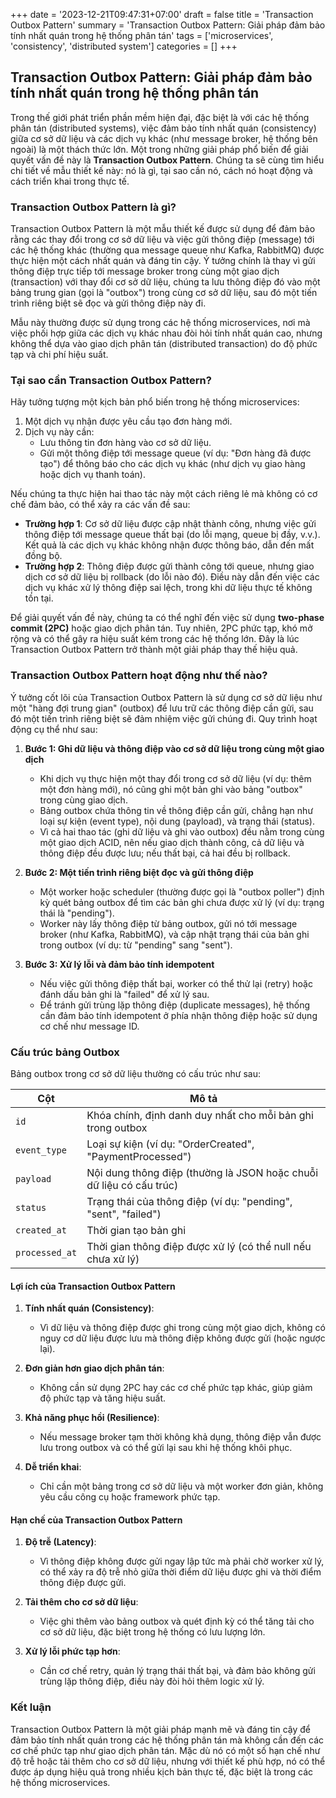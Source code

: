 +++
date = '2023-12-21T09:47:31+07:00'
draft = false
title = 'Transaction Outbox Pattern'
summary = 'Transaction Outbox Pattern: Giải pháp đảm bảo tính nhất quán trong hệ thống phân tán'
tags = ['microservices', 'consistency', 'distributed system']
categories = []
+++

## Transaction Outbox Pattern: Giải pháp đảm bảo tính nhất quán trong hệ thống phân tán

Trong thế giới phát triển phần mềm hiện đại, đặc biệt là với các hệ thống phân tán (distributed systems), việc đảm bảo tính nhất quán (consistency) giữa cơ sở dữ liệu và các dịch vụ khác (như message broker, hệ thống bên ngoài) là một thách thức lớn. Một trong những giải pháp phổ biến để giải quyết vấn đề này là **Transaction Outbox Pattern**. Chúng ta sẽ cùng tìm hiểu chi tiết về mẫu thiết kế này: nó là gì, tại sao cần nó, cách nó hoạt động và cách triển khai trong thực tế.

### Transaction Outbox Pattern là gì?

Transaction Outbox Pattern là một mẫu thiết kế được sử dụng để đảm bảo rằng các thay đổi trong cơ sở dữ liệu và việc gửi thông điệp (message) tới các hệ thống khác (thường qua message queue như Kafka, RabbitMQ) được thực hiện một cách nhất quán và đáng tin cậy. Ý tưởng chính là thay vì gửi thông điệp trực tiếp tới message broker trong cùng một giao dịch (transaction) với thay đổi cơ sở dữ liệu, chúng ta lưu thông điệp đó vào một bảng trung gian (gọi là "outbox") trong cùng cơ sở dữ liệu, sau đó một tiến trình riêng biệt sẽ đọc và gửi thông điệp này đi.

Mẫu này thường được sử dụng trong các hệ thống microservices, nơi mà việc phối hợp giữa các dịch vụ khác nhau đòi hỏi tính nhất quán cao, nhưng không thể dựa vào giao dịch phân tán (distributed transaction) do độ phức tạp và chi phí hiệu suất.

### Tại sao cần Transaction Outbox Pattern?

Hãy tưởng tượng một kịch bản phổ biến trong hệ thống microservices:

1. Một dịch vụ nhận được yêu cầu tạo đơn hàng mới.
2. Dịch vụ này cần:
   - Lưu thông tin đơn hàng vào cơ sở dữ liệu.
   - Gửi một thông điệp tới message queue (ví dụ: "Đơn hàng đã được tạo") để thông báo cho các dịch vụ khác (như dịch vụ giao hàng hoặc dịch vụ thanh toán).

Nếu chúng ta thực hiện hai thao tác này một cách riêng lẻ mà không có cơ chế đảm bảo, có thể xảy ra các vấn đề sau:

- **Trường hợp 1**: Cơ sở dữ liệu được cập nhật thành công, nhưng việc gửi thông điệp tới message queue thất bại (do lỗi mạng, queue bị đầy, v.v.). Kết quả là các dịch vụ khác không nhận được thông báo, dẫn đến mất đồng bộ.
- **Trường hợp 2**: Thông điệp được gửi thành công tới queue, nhưng giao dịch cơ sở dữ liệu bị rollback (do lỗi nào đó). Điều này dẫn đến việc các dịch vụ khác xử lý thông điệp sai lệch, trong khi dữ liệu thực tế không tồn tại.

Để giải quyết vấn đề này, chúng ta có thể nghĩ đến việc sử dụng **two-phase commit (2PC)** hoặc giao dịch phân tán. Tuy nhiên, 2PC phức tạp, khó mở rộng và có thể gây ra hiệu suất kém trong các hệ thống lớn. Đây là lúc Transaction Outbox Pattern trở thành một giải pháp thay thế hiệu quả.

### Transaction Outbox Pattern hoạt động như thế nào?

Ý tưởng cốt lõi của Transaction Outbox Pattern là sử dụng cơ sở dữ liệu như một "hàng đợi trung gian" (outbox) để lưu trữ các thông điệp cần gửi, sau đó một tiến trình riêng biệt sẽ đảm nhiệm việc gửi chúng đi. Quy trình hoạt động cụ thể như sau:

1. **Bước 1: Ghi dữ liệu và thông điệp vào cơ sở dữ liệu trong cùng một giao dịch**
   - Khi dịch vụ thực hiện một thay đổi trong cơ sở dữ liệu (ví dụ: thêm một đơn hàng mới), nó cũng ghi một bản ghi vào bảng "outbox" trong cùng giao dịch.
   - Bảng outbox chứa thông tin về thông điệp cần gửi, chẳng hạn như loại sự kiện (event type), nội dung (payload), và trạng thái (status).
   - Vì cả hai thao tác (ghi dữ liệu và ghi vào outbox) đều nằm trong cùng một giao dịch ACID, nên nếu giao dịch thành công, cả dữ liệu và thông điệp đều được lưu; nếu thất bại, cả hai đều bị rollback.

2. **Bước 2: Một tiến trình riêng biệt đọc và gửi thông điệp**
   - Một worker hoặc scheduler (thường được gọi là "outbox poller") định kỳ quét bảng outbox để tìm các bản ghi chưa được xử lý (ví dụ: trạng thái là "pending").
   - Worker này lấy thông điệp từ bảng outbox, gửi nó tới message broker (như Kafka, RabbitMQ), và cập nhật trạng thái của bản ghi trong outbox (ví dụ: từ "pending" sang "sent").

3. **Bước 3: Xử lý lỗi và đảm bảo tính idempotent**
   - Nếu việc gửi thông điệp thất bại, worker có thể thử lại (retry) hoặc đánh dấu bản ghi là "failed" để xử lý sau.
   - Để tránh gửi trùng lặp thông điệp (duplicate messages), hệ thống cần đảm bảo tính idempotent ở phía nhận thông điệp hoặc sử dụng cơ chế như message ID.

### Cấu trúc bảng Outbox

Bảng outbox trong cơ sở dữ liệu thường có cấu trúc như sau:

| Cột            | Mô tả                                                                 |
|----------------|----------------------------------------------------------------------|
| `id`           | Khóa chính, định danh duy nhất cho mỗi bản ghi trong outbox          |
| `event_type`   | Loại sự kiện (ví dụ: "OrderCreated", "PaymentProcessed")            |
| `payload`      | Nội dung thông điệp (thường là JSON hoặc chuỗi dữ liệu có cấu trúc) |
| `status`       | Trạng thái của thông điệp (ví dụ: "pending", "sent", "failed")      |
| `created_at`   | Thời gian tạo bản ghi                                               |
| `processed_at` | Thời gian thông điệp được xử lý (có thể null nếu chưa xử lý)        |

#### Lợi ích của Transaction Outbox Pattern

1. **Tính nhất quán (Consistency)**:
   - Vì dữ liệu và thông điệp được ghi trong cùng một giao dịch, không có nguy cơ dữ liệu được lưu mà thông điệp không được gửi (hoặc ngược lại).

2. **Đơn giản hơn giao dịch phân tán**:
   - Không cần sử dụng 2PC hay các cơ chế phức tạp khác, giúp giảm độ phức tạp và tăng hiệu suất.

3. **Khả năng phục hồi (Resilience)**:
   - Nếu message broker tạm thời không khả dụng, thông điệp vẫn được lưu trong outbox và có thể gửi lại sau khi hệ thống khôi phục.

4. **Dễ triển khai**:
   - Chỉ cần một bảng trong cơ sở dữ liệu và một worker đơn giản, không yêu cầu công cụ hoặc framework phức tạp.

#### Hạn chế của Transaction Outbox Pattern

1. **Độ trễ (Latency)**:
   - Vì thông điệp không được gửi ngay lập tức mà phải chờ worker xử lý, có thể xảy ra độ trễ nhỏ giữa thời điểm dữ liệu được ghi và thời điểm thông điệp được gửi.

2. **Tải thêm cho cơ sở dữ liệu**:
   - Việc ghi thêm vào bảng outbox và quét định kỳ có thể tăng tải cho cơ sở dữ liệu, đặc biệt trong hệ thống có lưu lượng lớn.

3. **Xử lý lỗi phức tạp hơn**:
   - Cần cơ chế retry, quản lý trạng thái thất bại, và đảm bảo không gửi trùng lặp thông điệp, điều này đòi hỏi thêm logic xử lý.

### Kết luận

Transaction Outbox Pattern là một giải pháp mạnh mẽ và đáng tin cậy để đảm bảo tính nhất quán trong các hệ thống phân tán mà không cần đến các cơ chế phức tạp như giao dịch phân tán. Mặc dù nó có một số hạn chế như độ trễ hoặc tải thêm cho cơ sở dữ liệu, nhưng với thiết kế phù hợp, nó có thể được áp dụng hiệu quả trong nhiều kịch bản thực tế, đặc biệt là trong các hệ thống microservices.